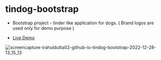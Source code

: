 # tindog-bootstrap
 - Bootstrap project - tinder like application for dogs. ( Brand logos are used only for demo purpose )

- [Live Demo](https://irahuldutta02.github.io/web-dev-projects-01/tindog-bootstrap/index.html)

![screencapture-irahuldutta02-github-io-tindog-bootstrap-2022-12-28-13_15_13](https://user-images.githubusercontent.com/78687135/209777123-0b7f8512-e8cb-43b9-99bc-d3ba1c3b60a4.png)
